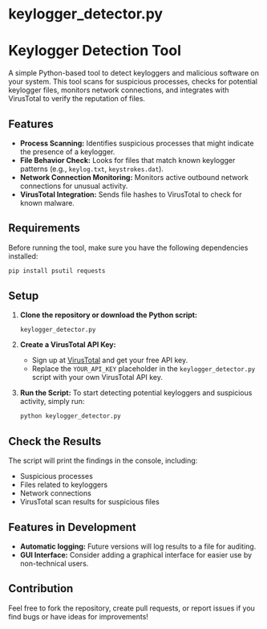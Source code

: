 # keylogger_detector.py
# Keylogger Detection Tool

A simple Python-based tool to detect keyloggers and malicious software on your system. This tool scans for suspicious processes, checks for potential keylogger files, monitors network connections, and integrates with VirusTotal to verify the reputation of files.

## Features

* **Process Scanning:** Identifies suspicious processes that might indicate the presence of a keylogger.
* **File Behavior Check:** Looks for files that match known keylogger patterns (e.g., `keylog.txt`, `keystrokes.dat`).
* **Network Connection Monitoring:** Monitors active outbound network connections for unusual activity.
* **VirusTotal Integration:** Sends file hashes to VirusTotal to check for known malware.

## Requirements

Before running the tool, make sure you have the following dependencies installed:

```bash
pip install psutil requests
```
## Setup

1.  **Clone the repository or download the Python script:**

    ```
    keylogger_detector.py
    ```

2.  **Create a VirusTotal API Key:**

      * Sign up at [VirusTotal](https://www.virustotal.com/) and get your free API key.
      * Replace the `YOUR_API_KEY` placeholder in the `keylogger_detector.py` script with your own VirusTotal API key.

3.  **Run the Script:**
    To start detecting potential keyloggers and suspicious activity, simply run:

    ```bash
    python keylogger_detector.py
    ```

## Check the Results

The script will print the findings in the console, including:

  * Suspicious processes
  * Files related to keyloggers
  * Network connections
  * VirusTotal scan results for suspicious files

## Features in Development

  * **Automatic logging:** Future versions will log results to a file for auditing.
  * **GUI Interface:** Consider adding a graphical interface for easier use by non-technical users.

## Contribution

Feel free to fork the repository, create pull requests, or report issues if you find bugs or have ideas for improvements!
